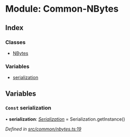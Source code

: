 # Module: Common-NBytes

## Index

### Classes

- [NBytes](../classes/common_nbytes.nbytes)

### Variables

- [serialization](common_nbytes#const-serialization)

## Variables

### `Const` serialization

• **serialization**: _[Serialization](../classes/utils_serialization.serialization)_ = Serialization.getInstance()

_Defined in [src/common/nbytes.ts:19](https://github.com/chain4travel/caminojs/blob/3883166/src/common/nbytes.ts#L19)_

